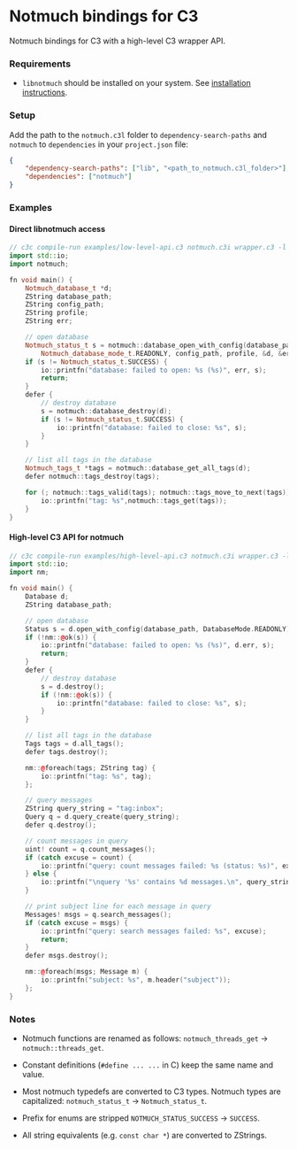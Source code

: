 # Notmuch bindings for C3

Notmuch bindings for C3 with a high-level C3 wrapper API.

### Requirements

-   `libnotmuch` should be installed on your system.
    See [installation instructions](https://notmuchmail.org/#index7h2).

### Setup

Add the path to the `notmuch.c3l` folder to `dependency-search-paths` and
`notmuch` to `dependencies` in your `project.json` file:

```json
{
    "dependency-search-paths": ["lib", "<path_to_notmuch.c3l_folder>"],
    "dependencies": ["notmuch"]
}
```

### Examples

#### Direct libnotmuch access

```cpp
// c3c compile-run examples/low-level-api.c3 notmuch.c3i wrapper.c3 -l notmuch
import std::io;
import notmuch;

fn void main() {
	Notmuch_database_t *d;
	ZString database_path;
	ZString config_path;
	ZString profile;
	ZString err;

	// open database
	Notmuch_status_t s = notmuch::database_open_with_config(database_path,
		Notmuch_database_mode_t.READONLY, config_path, profile, &d, &err);
	if (s != Notmuch_status_t.SUCCESS) {
		io::printfn("database: failed to open: %s (%s)", err, s);
		return;
	}
	defer {
		// destroy database
		s = notmuch::database_destroy(d);
		if (s != Notmuch_status_t.SUCCESS) {
			io::printfn("database: failed to close: %s", s);
		}
	}

	// list all tags in the database
	Notmuch_tags_t *tags = notmuch::database_get_all_tags(d);
	defer notmuch::tags_destroy(tags);

	for (; notmuch::tags_valid(tags); notmuch::tags_move_to_next(tags)) {
		io::printfn("tag: %s",notmuch::tags_get(tags));
	}
}


```

#### High-level C3 API for notmuch

```cpp
// c3c compile-run examples/high-level-api.c3 notmuch.c3i wrapper.c3 -l notmuch
import std::io;
import nm;

fn void main() {
	Database d;
	ZString database_path;

	// open database
	Status s = d.open_with_config(database_path, DatabaseMode.READONLY);
	if (!nm::@ok(s)) {
		io::printfn("database: failed to open: %s (%s)", d.err, s);
		return;
	}
	defer {
		// destroy database
		s = d.destroy();
		if (!nm::@ok(s)) {
			io::printfn("database: failed to close: %s", s);
		}
	}

	// list all tags in the database
	Tags tags = d.all_tags();
	defer tags.destroy();

	nm::@foreach(tags; ZString tag) {
		io::printfn("tag: %s", tag);
	};

	// query messages
	ZString query_string = "tag:inbox";
	Query q = d.query_create(query_string);
	defer q.destroy();

	// count messages in query
	uint! count = q.count_messages();
	if (catch excuse = count) {
		io::printfn("query: count messages failed: %s (status: %s)", excuse, q.status);
	} else {
		io::printfn("\nquery '%s' contains %d messages.\n", query_string, count);
	}

	// print subject line for each message in query
	Messages! msgs = q.search_messages();
	if (catch excuse = msgs) {
		io::printfn("query: search messages failed: %s", excuse);
		return;
	}
	defer msgs.destroy();

	nm::@foreach(msgs; Message m) {
		io::printfn("subject: %s", m.header("subject"));
	};
}
```

### Notes

-   Notmuch functions are renamed as follows: `notmuch_threads_get` ->
    `notmuch::threads_get`.

-   Constant definitions (`#define ... ...` in C) keep the same name and value.

-   Most notmuch typedefs are converted to C3 types. Notmuch types are
    capitalized: `notmuch_status_t` -> `Notmuch_status_t`.

-   Prefix for enums are stripped `NOTMUCH_STATUS_SUCCESS` -> `SUCCESS`.

-   All string equivalents (e.g. `const char *`) are converted to ZStrings.
